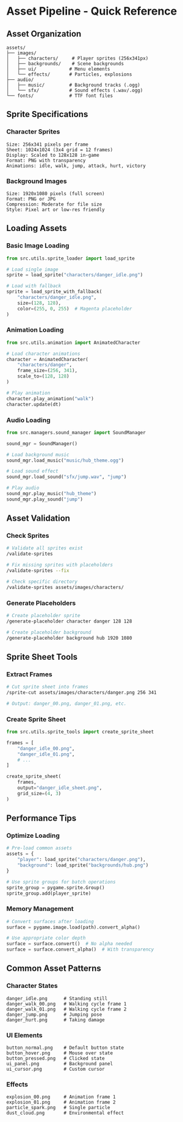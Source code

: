 # Asset Pipeline - Quick Reference

## Asset Organization

```
assets/
├── images/
│   ├── characters/     # Player sprites (256x341px)
│   ├── backgrounds/    # Scene backgrounds
│   ├── ui/            # Menu elements
│   └── effects/       # Particles, explosions
├── audio/
│   ├── music/         # Background tracks (.ogg)
│   └── sfx/           # Sound effects (.wav/.ogg)
└── fonts/             # TTF font files
```

## Sprite Specifications

### Character Sprites
```
Size: 256x341 pixels per frame
Sheet: 1024x1024 (3x4 grid = 12 frames)
Display: Scaled to 128x128 in-game
Format: PNG with transparency
Animations: idle, walk, jump, attack, hurt, victory
```

### Background Images
```
Size: 1920x1080 pixels (full screen)
Format: PNG or JPG
Compression: Moderate for file size
Style: Pixel art or low-res friendly
```

## Loading Assets

### Basic Image Loading
```python
from src.utils.sprite_loader import load_sprite

# Load single image
sprite = load_sprite("characters/danger_idle.png")

# Load with fallback
sprite = load_sprite_with_fallback(
    "characters/danger_idle.png",
    size=(128, 128),
    color=(255, 0, 255)  # Magenta placeholder
)
```

### Animation Loading
```python
from src.utils.animation import AnimatedCharacter

# Load character animations
character = AnimatedCharacter(
    "characters/danger",
    frame_size=(256, 341),
    scale_to=(128, 128)
)

# Play animation
character.play_animation("walk")
character.update(dt)
```

### Audio Loading
```python
from src.managers.sound_manager import SoundManager

sound_mgr = SoundManager()

# Load background music
sound_mgr.load_music("music/hub_theme.ogg")

# Load sound effect
sound_mgr.load_sound("sfx/jump.wav", "jump")

# Play audio
sound_mgr.play_music("hub_theme")
sound_mgr.play_sound("jump")
```

## Asset Validation

### Check Sprites
```bash
# Validate all sprites exist
/validate-sprites

# Fix missing sprites with placeholders
/validate-sprites --fix

# Check specific directory
/validate-sprites assets/images/characters/
```

### Generate Placeholders
```bash
# Create placeholder sprite
/generate-placeholder character danger 128 128

# Create placeholder background
/generate-placeholder background hub 1920 1080
```

## Sprite Sheet Tools

### Extract Frames
```bash
# Cut sprite sheet into frames
/sprite-cut assets/images/characters/danger.png 256 341

# Output: danger_00.png, danger_01.png, etc.
```

### Create Sprite Sheet
```python
from src.utils.sprite_tools import create_sprite_sheet

frames = [
    "danger_idle_00.png",
    "danger_idle_01.png",
    # ...
]

create_sprite_sheet(
    frames,
    output="danger_idle_sheet.png",
    grid_size=(4, 3)
)
```

## Performance Tips

### Optimize Loading
```python
# Pre-load common assets
assets = {
    "player": load_sprite("characters/danger.png"),
    "background": load_sprite("backgrounds/hub.png")
}

# Use sprite groups for batch operations
sprite_group = pygame.sprite.Group()
sprite_group.add(player_sprite)
```

### Memory Management
```python
# Convert surfaces after loading
surface = pygame.image.load(path).convert_alpha()

# Use appropriate color depth
surface = surface.convert()  # No alpha needed
surface = surface.convert_alpha()  # With transparency
```

## Common Asset Patterns

### Character States
```
danger_idle.png      # Standing still
danger_walk_00.png   # Walking cycle frame 1
danger_walk_01.png   # Walking cycle frame 2
danger_jump.png      # Jumping pose
danger_hurt.png      # Taking damage
```

### UI Elements
```
button_normal.png    # Default button state
button_hover.png     # Mouse over state
button_pressed.png   # Clicked state
ui_panel.png         # Background panel
ui_cursor.png        # Custom cursor
```

### Effects
```
explosion_00.png     # Animation frame 1
explosion_01.png     # Animation frame 2
particle_spark.png   # Single particle
dust_cloud.png       # Environmental effect
```
